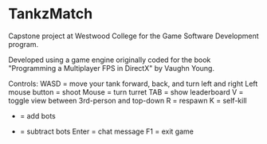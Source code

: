 # TankzMatch
Capstone project at Westwood College for the Game Software Development program.

Developed using a game engine originally coded for the book "Programming a Multiplayer FPS in DirectX" by Vaughn Young.

Controls:
WASD = move your tank forward, back, and turn left and right
Left mouse button = shoot
Mouse = turn turret
TAB = show leaderboard
V = toggle view between 3rd-person and top-down
R = respawn
K = self-kill
+ = add bots
- = subtract bots
Enter = chat message
F1 = exit game
